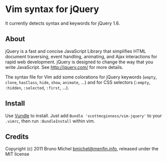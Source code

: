 Vim syntax for jQuery
=====================

It currently detects syntax and keywords for jQuery 1.6.

About
-----

jQuery is a fast and concise JavaScript Library that simplifies HTML document
traversing, event handling, animating, and Ajax interactions for rapid web
development. jQuery is designed to change the way that you write JavaScript.
See http://jquery.com/ for more details.

The syntax file for Vim add some colorations for jQuery keywords (`empty`,
`clone`, `hasClass`, `hide`, `show`, `animate`, ...) and for CSS selectors
(`:empty`, `:hidden`, `:selected`, `:first`, ...).


Install
-------

Use [Vundle](https://github.com/gmarik/vundle) to install. Just add
`Bundle 'scottmcginness/vim-jquery'` to your `.vimrc`, then run
`:BundleInstall` within vim.


Credits
-------

Copyright (c) 2011 Bruno Michel <bmichel@menfin.info>, released under the MIT license
